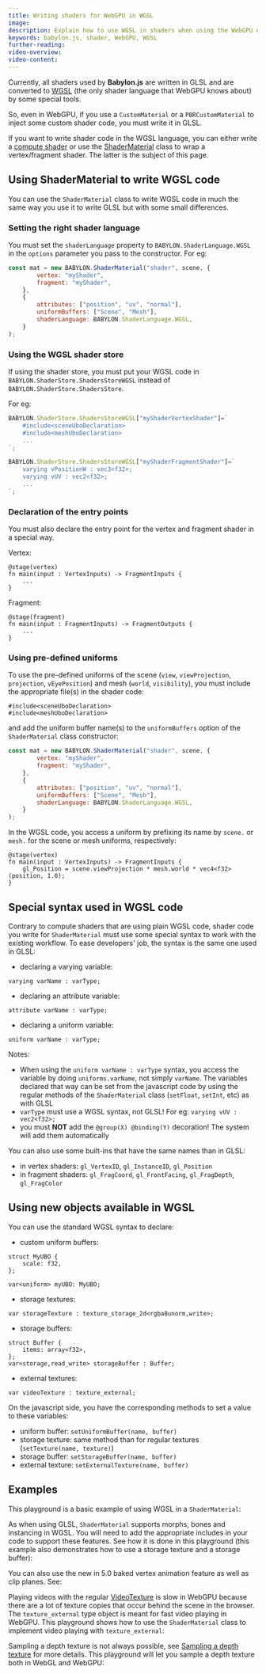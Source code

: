 ```yaml
---
title: Writing shaders for WebGPU in WGSL
image: 
description: Explain how to use WGSL in shaders when using the WebGPU engine
keywords: babylon.js, shader, WebGPU, WGSL
further-reading:
video-overview:
video-content:
---
```


Currently, all shaders used by **Babylon.js** are written in GLSL and are converted to [WGSL](https://gpuweb.github.io/gpuweb/wgsl/) (the only shader language that WebGPU knows about) by some special tools.

So, even in WebGPU, if you use a `CustomMaterial` or a `PBRCustomMaterial` to inject some custom shader code, you must write it in GLSL.

If you want to write shader code in the WGSL language, you can either write a [compute shader](/advanced_topics/shaders/computeShader) or use the [ShaderMaterial](/typedoc/classes/babylon.shadermaterial) class to wrap a vertex/fragment shader. The latter is the subject of this page.

## Using ShaderMaterial to write WGSL code
You can use the `ShaderMaterial` class to write WGSL code in much the same way you use it to write GLSL but with some small differences.

### Setting the right shader language
You must set the `shaderLanguage` property to `BABYLON.ShaderLanguage.WGSL` in the `options` parameter you pass to the constructor.
For eg:
```javascript
const mat = new BABYLON.ShaderMaterial("shader", scene, {
        vertex: "myShader",
        fragment: "myShader",
    },
    {
        attributes: ["position", "uv", "normal"],
        uniformBuffers: ["Scene", "Mesh"],
        shaderLanguage: BABYLON.ShaderLanguage.WGSL,
    }
);
```

### Using the WGSL shader store
If using the shader store, you must put your WGSL code in `BABYLON.ShaderStore.ShadersStoreWGSL` instead of `BABYLON.ShaderStore.ShadersStore`.

For eg:
```javascript
BABYLON.ShaderStore.ShadersStoreWGSL["myShaderVertexShader"]=`   
    #include<sceneUboDeclaration>
    #include<meshUboDeclaration>
    ...
`;

BABYLON.ShaderStore.ShadersStoreWGSL["myShaderFragmentShader"]=`
    varying vPositionW : vec3<f32>;
    varying vUV : vec2<f32>;
    ...
`;
```

### Declaration of the entry points
You must also declare the entry point for the vertex and fragment shader in a special way.

Vertex:
```wgsl
@stage(vertex)
fn main(input : VertexInputs) -> FragmentInputs {
    ...
}

```
Fragment:
```wgsl
@stage(fragment)
fn main(input : FragmentInputs) -> FragmentOutputs {
    ...
}
```

### Using pre-defined uniforms
To use the pre-defined uniforms of the scene (`view`, `viewProjection`, `projection`, `vEyePosition`) and mesh (`world`, `visibility`), you must include the appropriate file(s) in the shader code:
```wgsl
#include<sceneUboDeclaration>
#include<meshUboDeclaration>
```
and add the uniform buffer name(s) to the `uniformBuffers` option of the `ShaderMaterial` class constructor:
```javascript
const mat = new BABYLON.ShaderMaterial("shader", scene, {
        vertex: "myShader",
        fragment: "myShader",
    },
    {
        attributes: ["position", "uv", "normal"],
        uniformBuffers: ["Scene", "Mesh"],
        shaderLanguage: BABYLON.ShaderLanguage.WGSL,
    }
);
```

In the WGSL code, you access a uniform by prefixing its name by `scene.` or `mesh.` for the scene or mesh uniforms, respectively:
```wgsl
@stage(vertex)
fn main(input : VertexInputs) -> FragmentInputs {
    gl_Position = scene.viewProjection * mesh.world * vec4<f32>(position, 1.0);
}    
```

## Special syntax used in WGSL code
Contrary to compute shaders that are using plain WGSL code, shader code you write for `ShaderMaterial` must use some special syntax to work with the existing workflow. To ease developers' job, the syntax is the same one used in GLSL:
* declaring a varying variable:
```wgsl
varying varName : varType;
```
* declaring an attribute variable:
```wgsl
attribute varName : varType;
```
* declaring a uniform variable:
```wgsl
uniform varName : varType;
```
Notes:
* When using the `uniform varName : varType` syntax, you access the variable by doing `uniforms.varName`, not simply `varName`. The variables declared that way can be set from the javascript code by using the regular methods of the `ShaderMaterial` class (`setFloat`, `setInt`, etc) as with GLSL
* `varType` must use a WGSL syntax, not GLSL! For eg: `varying vUV : vec2<f32>;`
* you must **NOT** add the `@group(X) @binding(Y)` decoration! The system will add them automatically

You can also use some built-ins that have the same names than in GLSL:
* in vertex shaders: `gl_VertexID`, `gl_InstanceID`, `gl_Position`
* in fragment shaders: `gl_FragCoord`, `gl_FrontFacing`, `gl_FragDepth`, `gl_FragColor`

## Using new objects available in WGSL
You can use the standard WGSL syntax to declare:
* custom uniform buffers:
```wgsl
struct MyUBO {
    scale: f32,
};

var<uniform> myUBO: MyUBO;
```
* storage textures:
```wgsl
var storageTexture : texture_storage_2d<rgba8unorm,write>;
```
* storage buffers:
```wgsl
struct Buffer {
    items: array<f32>,
};
var<storage,read_write> storageBuffer : Buffer;
```
* external textures:
```wgsl
var videoTexture : texture_external;
```

On the javascript side, you have the corresponding methods to set a value to these variables:
* uniform buffer: `setUniformBuffer(name, buffer)`
* storage texture: same method than for regular textures (`setTexture(name, texture)`)
* storage buffer: `setStorageBuffer(name, buffer)`
* external texture: `setExternalTexture(name, buffer)`

## Examples
This playground is a basic example of using WGSL in a `ShaderMaterial`: <Playground id="#6GFJNR#164" engine="webgpu" title="Basic example of WGSL with ShaderMaterial" description="Demonstrate how to write WGSL code with the ShaderMaterial class"/>

As when using GLSL, `ShaderMaterial` supports morphs, bones and instancing in WGSL. You will need to add the appropriate includes in your code to support these features. See how it is done in this playground (this example also demonstrates how to use a storage texture and a storage buffer): <Playground id="#8RU8Q3#126" engine="webgpu" title="Advanced usage of the ShaderMaterial class" description="Demonstrate how to write WGSL code with the ShaderMaterial class to support bones, morphs and instances"/>

You can also use the new in 5.0 baked vertex animation feature as well as clip planes. See: <Playground id="#8RU8Q3#106" engine="webgpu" title="Using BVA and clip planes in WGSL" description="Demonstrate how to write WGSL code with the ShaderMaterial class to support baked vertex animations and clip planes"/>

Playing videos with the regular [VideoTexture](/typedoc/classes/babylon.videotexture) is slow in WebGPU because there are a lot of texture copies that occur behind the scene in the browser. The `texture_external` type object is meant for fast video playing in WebGPU. This playground shows how to use the `ShaderMaterial` class to implement video playing with `texture_external`: <Playground id="#6GFJNR#163" engine="webgpu" title="Video playing with the ShaderMaterial class" description="Demonstrate how to play videos using external texture in WGSL"/>

Sampling a depth texture is not always possible, see [Sampling a depth texture](/advanced_topics/webGPU/webGPUBreakingChanges#sampling-a-depth-texture) for more details. This playground will let you sample a depth texture both in WebGL and WebGPU: <Playground id="#8RU8Q3#121" title="Sampling a depth texture" description="Demonstrate sampling a depth texture in WebGL and in WebGPU"/>
